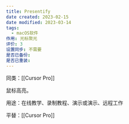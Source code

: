 ```yaml
---
title: Presentify
date created: 2023-02-15
date modified: 2023-03-14
tags:
  - macOS软件
作用: 光标聚光
评价: 3
设置同步: 不需要
是否已备份:
是否已重装:
---
```


同类：[[Cursor Pro]]

鼠标高亮。

用途：在线教学、录制教程、演示或演示、远程工作

平替：[[Cursor Pro]]
